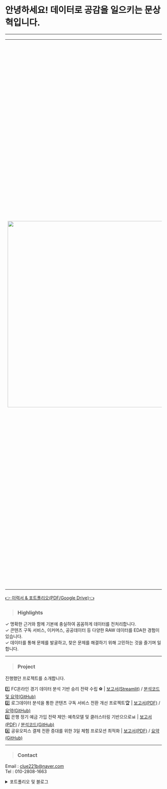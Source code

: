 # 안녕하세요! 데이터로 공감을 일으키는 문상혁입니다.
---

<table style="border-collapse: collapse; border: none;">
  <tr style="border: none;">
    <td style="border: none; padding-right: 15px;">
      <img src="https://avatars.githubusercontent.com/u/184589758?s=400&u=3a9ffaccd703ecf2bde21043135484e47f1d33ed&v=4" width="600">
    </td>
    <td style="border: none;">
      안녕하세요, SNS & 콘텐츠 구독 플랫폼 로그 데이터 분석 및 시각화에 대한 경험을 가진 데이터 분석가 문상혁입니다. 퍼포먼스 광고대행사와 인하우스 SNS플랫폼에서 그로스 마케터로 데이터 분석 업무를 경험하며 다양한 비즈니스에 대한 이해도를 높였습니다. 콘텐츠 구독 플랫폼, 이커머스, 공공데이터 등 다양한 RAW 데이터를 EDA한 경험을 보유하고 있으며 SQL과 Python을 통해 데이터셋을 효과적으로 전처리하고 EDA하는 데 능합니다. 데이터를 통해 문제를 발굴하고, 찾은 문제를 해결하기 위해 함께 고민하는 것을 즐기며 일합니다.
    </td>
  </tr>
</table>

  [👉 이력서 & 포트폴리오(PDF/Google Drive)👈](https://drive.google.com/drive/folders/1yr-vyoM3nMO936Cy1MuZ8pPis4adhxdW?usp=sharing)


> ### **Highlights**

✓ 명확한 근거와 함께 기본에 충실하여 꼼꼼하게 데이터를 전처리합니다.\
✓ 콘텐츠 구독 서비스, 이커머스, 공공데이터 등 다양한 RAW 데이터를 EDA한 경험이 있습니다.\
✓ 데이터를 통해 문제를 발굴하고, 찾은 문제를 해결하기 위해 고민하는 것을 즐기며 일합니다. 

---
> ### Project
진행했던 프로젝트를 소개합니다.

1️⃣ FC온라인 경기 데이터 분석 기반 승리 전략 수립 ⚽️ | [보고서(Streamlit)](https://moonsanghyuk-project-fconline.streamlit.app/) / [분석코드 및 요약(GitHub)](https://github.com/harrym8n/Proj_FC_Online)\
2️⃣ 로그데이터 분석을 통한 콘텐츠 구독 서비스 전환 개선 프로젝트🏆 | [보고서(PDF)](https://github.com/harrym8n/Proj_Subscription_Platform/blob/main/%E1%84%8F%E1%85%A9%E1%86%AB%E1%84%90%E1%85%A6%E1%86%AB%E1%84%8E%E1%85%B3%E1%84%80%E1%85%AE%E1%84%83%E1%85%A9%E1%86%A8%E1%84%89%E1%85%A5%E1%84%87%E1%85%B5%E1%84%89%E1%85%B3_%E1%84%87%E1%85%AE%E1%86%AB%E1%84%89%E1%85%A5%E1%86%A8%E1%84%87%E1%85%A9%E1%84%80%E1%85%A9%E1%84%89%E1%85%A5_%E1%84%86%E1%85%AE%E1%86%AB%E1%84%89%E1%85%A1%E1%86%BC%E1%84%92%E1%85%A7%E1%86%A8.pdf) / [요약(GitHub)](https://github.com/harrym8n/Proj_Subscription_Platform)\
3️⃣ 은행 정기 예금 가입 전략 제안: 예측모델 및 클러스터링 기반으으로📊 | [보고서(PDF)](https://github.com/harrym8n/Proj_ML/blob/main/Bank_Marketing_Time_Deposit_Subscription/Time_Deposit_Subscription_Prediction_Report.pdf) / [분석코드(GitHub)](https://github.com/harrym8n/Proj_ML/blob/main/Bank_Marketing_Time_Deposit_Subscription/Time_Deposit_Subscription_Prediction.ipynb) \
4️⃣ 공유오피스 결제 전환 증대를 위한 3일 체험 프로모션 최적화 | [보고서(PDF)](https://github.com/harrym8n/Proj_Coworking_Space_Analysis/blob/main/%E1%84%80%E1%85%A9%E1%86%BC%E1%84%8B%E1%85%B2%E1%84%8B%E1%85%A9%E1%84%91%E1%85%B5%E1%84%89%E1%85%B3_%E1%84%80%E1%85%A7%E1%86%AF%E1%84%8C%E1%85%A6_%E1%84%8C%E1%85%A5%E1%86%AB%E1%84%92%E1%85%AA%E1%86%AB_%E1%84%8C%E1%85%B3%E1%86%BC%E1%84%83%E1%85%A2%E1%84%85%E1%85%B3%E1%86%AF_%E1%84%8B%E1%85%B1%E1%84%92%E1%85%A1%E1%86%AB_3%E1%84%8B%E1%85%B5%E1%86%AF%E1%84%8E%E1%85%A6%E1%84%92%E1%85%A5%E1%86%B7_%E1%84%91%E1%85%B3%E1%84%85%E1%85%A9%E1%84%86%E1%85%A9%E1%84%89%E1%85%A7%E1%86%AB_%E1%84%8E%E1%85%AC%E1%84%8C%E1%85%A5%E1%86%A8%E1%84%92%E1%85%AA_%E1%84%8C%E1%85%A5%E1%86%AB%E1%84%85%E1%85%A3%E1%86%A8_%E1%84%8C%E1%85%A6%E1%84%8B%E1%85%A1%E1%86%AB_%E1%84%87%E1%85%A9%E1%84%80%E1%85%A9%E1%84%89%E1%85%A5.pdf) / [요약(GitHub)](https://github.com/harrym8n/Proj_Coworking_Space_Analysis)

   
---

> ### **Contact**
Email : clue221b@naver.com\
Tel : 010-2808-1663
<details>
  <summary>포트폴리오 및 블로그</summary>
  https://github.com/harrym8n
    <br>
    https://harrym8n.tistory.com
</details>

